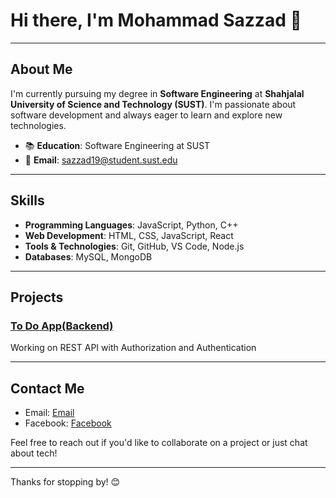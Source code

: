 # Hi there, I'm Mohammad Sazzad 👋

---

## About Me

I'm currently pursuing my degree in **Software Engineering** at **Shahjalal University of Science and Technology (SUST)**. I'm passionate about software development and always eager to learn and explore new technologies.

- 📚 **Education**: Software Engineering at SUST
- 📧 **Email**: [sazzad19@student.sust.edu](mailto:sazzad19@student.sust.edu)

---

## Skills

- **Programming Languages**: JavaScript, Python, C++
- **Web Development**: HTML, CSS, JavaScript, React
- **Tools & Technologies**: Git, GitHub, VS Code, Node.js
- **Databases**: MySQL, MongoDB

---

## Projects

### [To Do App(Backend)](https://github.com/MohammadSazzad/Profile-based-Task-Manager-CRUD-app)
Working on REST API with Authorization and Authentication

---

## Contact Me

- Email: [Email](mailto:sazzad19@student.sust.edu)
- Facebook: [Facebook](https://www.facebook.com/Nm.sazzad.370)

Feel free to reach out if you'd like to collaborate on a project or just chat about tech!

---

Thanks for stopping by! 😊
